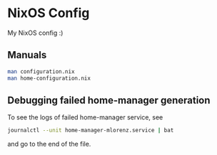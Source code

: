 # NixOS Config

My NixOS config :)

## Manuals

```sh
man configuration.nix
man home-configuration.nix
```

## Debugging failed home-manager generation

To see the logs of failed home-manager service, see

```sh
journalctl --unit home-manager-mlorenz.service | bat
```

and go to the end of the file.
